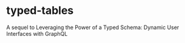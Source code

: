 # typed-tables
A sequel to Leveraging the Power of a Typed Schema: Dynamic User Interfaces with GraphQL
